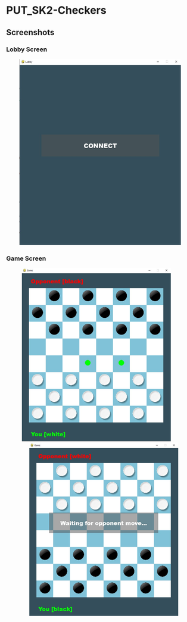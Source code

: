 # PUT_SK2-Checkers


## Screenshots

### Lobby Screen

<p align="center">
  <img src="ss1.jpg" height="500">
</p>

### Game Screen

<p align="center">
  <img src="ss2.jpg" width="400" style="margin-right: 20px;">
  <img src="ss3.jpg" width="400" style="margin-left: 20px;">
</p>

